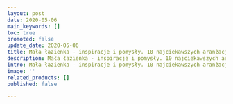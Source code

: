 ```yaml
---
layout: post
date: 2020-05-06
main_keywords: []
toc: true
promoted: false
update_date: 2020-05-06
title: Mała łazienka - inspiracje i pomysły. 10 najciekawszych aranżacji
description: Mała łazienka - inspiracje i pomysły. 10 najciekawszych aranżacji
intro: Mała łazienka - inspiracje i pomysły. 10 najciekawszych aranżacji
image: ''
related_products: []
published: false

---
```

